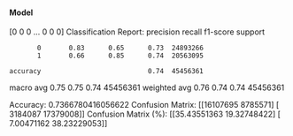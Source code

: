 #### Model
[0 0 0 ... 0 0 0]
Classification Report:
              precision    recall  f1-score   support

           0       0.83      0.65      0.73  24893266
           1       0.66      0.85      0.74  20563095

    accuracy                           0.74  45456361
   macro avg       0.75      0.75      0.74  45456361
weighted avg       0.76      0.74      0.74  45456361

Accuracy: 0.7366780416056622
Confusion Matrix:
[[16107695  8785571]
 [ 3184087 17379008]]
Confusion Matrix (%):
[[35.43551363 19.32748422]
 [ 7.00471162 38.23229053]]
